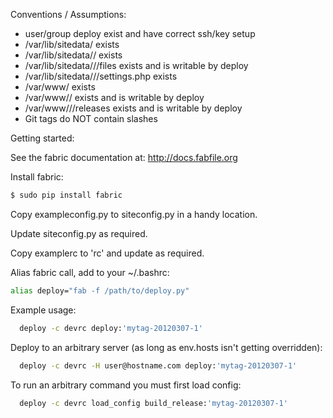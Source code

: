 Conventions / Assumptions:

* user/group deploy exist and have correct ssh/key setup
* /var/lib/sitedata/<apptype> exists
* /var/lib/sitedata/<apptype>/<sitename> exists
* /var/lib/sitedata/<apptype>/<sitename>/files exists and is writable by deploy
* /var/lib/sitedata/<apptype>/<sitename>/settings.php exists
* /var/www/<apptype> exists
* /var/www/<apptype>/<sitename> exists and is writable by deploy
* /var/www/<apptype>/<sitename>/releases exists and is writable by deploy
* Git tags do NOT contain slashes

Getting started:

See the fabric documentation at: http://docs.fabfile.org

Install fabric:

```bash
$ sudo pip install fabric
```

Copy exampleconfig.py to siteconfig.py in a handy location.

Update siteconfig.py as required.

Copy examplerc to '<environment>rc' and update as required.

Alias fabric call, add to your ~/.bashrc:

```bash
alias deploy="fab -f /path/to/deploy.py"
```

Example usage:

```bash
  deploy -c devrc deploy:'mytag-20120307-1'
```

  Deploy to an arbitrary server (as long as env.hosts isn't getting overridden):

```bash
  deploy -c devrc -H user@hostname.com deploy:'mytag-20120307-1'
```

  To run an arbitrary command you must first load config:

```bash
  deploy -c devrc load_config build_release:'mytag-20120307-1'
```

